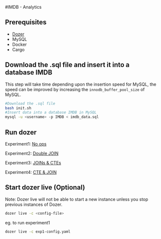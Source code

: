 #IMDB - Analytics

## Prerequisites

- [Dozer](https://getdozer.io/docs/getting_started)
- MySQL
- Docker
- Cargo

## Download the .sql file and insert it into a database IMDB

This step will take time depending upon the insertion speed for MySQL, the speed can be improved by increasing the `innodb_buffer_pool_size` of MySQL.

```bash
#Download the .sql file
bash init.sh
#Insert data into a database IMDB in MySQL
mysql -u <username> -p IMDB < imdb_data.sql
```

## Run dozer

Experiment1: [No ops](./experiment1.md) 

Experiment2: [Double JOIN](./experiment2.md) 

Experiment3: [ JOINs & CTEs](./experiment3.md) 

Experiment4: [CTE & JOIN](./experiment4.md) 

## Start dozer live (Optional)

Note: Dozer live will not be able to start a new instance unless you stop previous instances of Dozer.

```bash
dozer live -c <config-file>
```

eg. to run experiment1

```bash
dozer live -c exp1-config.yaml
```